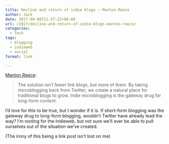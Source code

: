 ```yaml
---
title: Decline and return of indie blogs – Manton Reece
author: Jack
date: 2017-09-08T21:57:22+00:00
url: /2017/decline-and-return-of-indie-blogs-manton-reece/
categories:
  - Tech
tags:
  - blogging
  - indieweb
  - social
format: link

---
```

[Manton Reece][1]:

> The solution isn’t fewer link blogs, but more of them. By taking microblogging back from Twitter, we create a natural place for traditional blogs to grow. Indie microblogging is the gateway drug for long-form content.

I&#8217;d love for this to be true, but I wonder if it is. If short-form blogging was the gateway drug to long-form blogging, wouldn&#8217;t Twitter have already lead the way? I&#8217;m rooting for the Indieweb, but not sure we&#8217;ll ever be able to pull ourselves out of the situation we&#8217;ve created.

(The irony of this being a link post isn&#8217;t lost on me)

 [1]: http://www.manton.org/2017/09/decline-and-return-of-indie-blogs.html